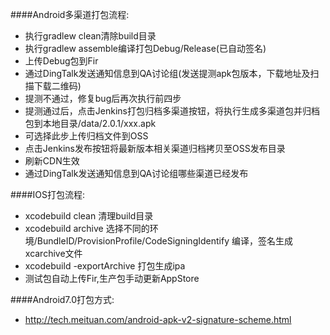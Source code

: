 ####Android多渠道打包流程:
- 执行gradlew clean清除build目录
- 执行gradlew assemble编译打包Debug/Release(已自动签名)
- 上传Debug包到Fir
- 通过DingTalk发送通知信息到QA讨论组(发送提测apk包版本，下载地址及扫描下载二维码)
- 提测不通过，修复bug后再次执行前四步
- 提测通过后，点击Jenkins打包归档多渠道按钮，将执行生成多渠道包并归档包到本地目录/data/2.0.1/xxx.apk
- 可选择此步上传归档文件到OSS
- 点击Jenkins发布按钮将最新版本相关渠道归档拷贝至OSS发布目录
- 刷新CDN生效
- 通过DingTalk发送通知信息到QA讨论组哪些渠道已经发布

####IOS打包流程:
- xcodebuild clean 清理build目录
- xcodebuild archive 选择不同的环境/BundleID/ProvisionProfile/CodeSigningIdentify 编译，签名生成xcarchive文件
- xcodebuild -exportArchive 打包生成ipa
- 测试包自动上传Fir,生产包手动更新AppStore

####Android7.0打包方式:
- http://tech.meituan.com/android-apk-v2-signature-scheme.html
